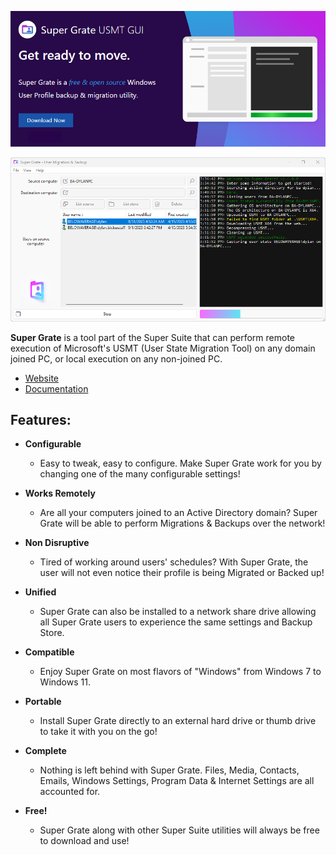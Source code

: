<a href="https://github.com/belowaverage-org/SuperGrate/releases">
  <p align="center">
    <img src="https://raw.githubusercontent.com/krisdb2009/documentation/master/supergrate/promo.png">
  </p>
</a>

<img src="https://raw.githubusercontent.com/belowaverage-org/Wiki/master/assets/software/supersuite/supergrate/1.4.0.0-capturing.png">

__Super Grate__ is a tool part of the Super Suite that can perform remote execution of Microsoft's USMT (User State Migration Tool) on any domain joined PC, or local execution on any non-joined PC.
* <a href="https://belowaverage.org/software/supergrate/">Website</a>
* <a href="https://github.com/belowaverage-org/SuperGrate/wiki">Documentation</a>
<h2>Features:</h2>

* __Configurable__
   * Easy to tweak, easy to configure. Make Super Grate work for you by changing one of the many configurable settings!

* __Works Remotely__
   * Are all your computers joined to an Active Directory domain? Super Grate will be able to perform Migrations & Backups over the network!

* __Non Disruptive__
   * Tired of working around users' schedules? With Super Grate, the user will not even notice their profile is being Migrated or Backed up!

* __Unified__
   * Super Grate can also be installed to a network share drive allowing all Super Grate users to experience the same settings and Backup Store.

* __Compatible__
   * Enjoy Super Grate on most flavors of "Windows" from Windows 7 to Windows 11.

* __Portable__
   * Install Super Grate directly to an external hard drive or thumb drive to take it with you on the go!

* __Complete__
   * Nothing is left behind with Super Grate. Files, Media, Contacts, Emails, Windows Settings, Program Data & Internet Settings are all accounted for.

* __Free!__
   * Super Grate along with other Super Suite utilities will always be free to download and use!
